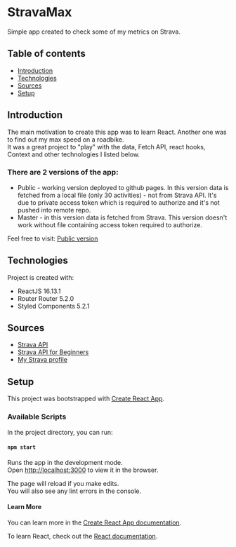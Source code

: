 # StravaMax

Simple app created to check some of my metrics on Strava.

## Table of contents

- [Introduction](#introduction)
- [Technologies](#technologies)
- [Sources](#sources)
- [Setup](#setup)

## Introduction

The main motivation to create this app was to learn React. Another one was to find out my max speed on a roadbike. <br />
It was a great project to "play" with the data, Fetch API, react hooks, Context and other technologies I listed below.

### There are 2 versions of the app:

- Public - working version deployed to github pages. In this version data is fetched from a local file (only 30 activities) - not from Strava API. It's due to private access token which is required to authorize and it's not pushed into remote repo.
- Master - in this version data is fetched from Strava. This version doesn't work without file containing access token required to authorize.

Feel free to visit: [Public version](https://patrykjamroz.github.io/stravamax/)

## Technologies

Project is created with:

- ReactJS 16.13.1
- Router Router 5.2.0
- Styled Components 5.2.1

## Sources

- [Strava API](https://developers.strava.com/docs/reference/)
- [Strava API for Beginners](https://youtu.be/sgscChKfGyg)
- [My Strava profile](https://www.strava.com/athletes/30743339)

## Setup

This project was bootstrapped with [Create React App](https://github.com/facebook/create-react-app).

### Available Scripts

In the project directory, you can run:

#### `npm start`

Runs the app in the development mode.<br />
Open [http://localhost:3000](http://localhost:3000) to view it in the browser.

The page will reload if you make edits.<br />
You will also see any lint errors in the console.

#### Learn More

You can learn more in the [Create React App documentation](https://facebook.github.io/create-react-app/docs/getting-started).

To learn React, check out the [React documentation](https://reactjs.org/).
